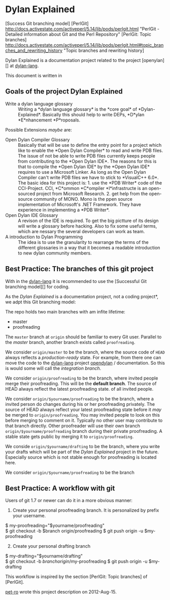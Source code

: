 Dylan Explained
===============

[opendylan]:  https://github.com/dylan-lang/opendylan "opendylan"
[dylan-lang]: https://github.com/dylan-lang           "dylan-lang @ github"
[pet-ro]:     https://github.com/pet-ro               "pet-ro @ github"

[github md]: http://github.github.com/github-flavored-markdown/ "GitHub flavored markdown"
[Success Git branching model] 
[PerlGit]     http://docs.activestate.com/activeperl/5.14/lib/pods/perlgit.html "PerlGit - Detailed information about Git and the Perl Repository"
[PerlGit: Topic branches] http://docs.activestate.com/activeperl/5.14/lib/pods/perlgit.html#topic_branches_and_rewriting_history "Topic branches and rewriting history]

Dylan Explained is a documentation project related to the project
[openylan][] at [dylan-lang][].

This document is written in 


Goals of the project Dylan Explained
------------------------------------

<dl>
  <dt>Write a dylan language glossary</dt>
  <dd>Writing a *dylan language glossary* is the *core goal* of 
      *Dylan-Explained*. Basically this should help to write 
      DEPs, *D*ylan *E*nhancement *P*roposals.
  </dd>
</dl>

Possible Extensions *maybe* are:

  <dt>Open Dylan Compiler Glossary</dt>
  <dd>Basically that will be use to define the entry point
      for a project which like to enable the *Open Dylan Compiler*
      to read and write PDB files. The issue of not be able to write
      PDB files currently keeps people from contributing to the 
      *Open Dylan IDE*. The reasons for this is that to compile
      the *Open Dylan IDE* by the *Open Dylan IDE* requires
      to use a Microsoft Linker. As long as the Open Dylan
      Compiler can't write PDB files we have to stick to 
      *VisualC++ 6.0*. The basic idea for this project is:
      1. use the *PDB Writer* code of the CCI-Project.
         CCI, *C*ommon *C*ompiler *I*infrastructe is an
         open-sourced project from Microsoft Research.
      2. get help from the open-source community of MONO.
         Mono is the ppen source implementation of Microsoft's 
         .NET Framework. They have experience in implementing
         a *PDB Writer*.   
   </dd>

   <dt>Open Dylan IDE Glossary</dt>
   <dd>A revison of the IDE is required. To get the 
       big pictture of its design will write a glossary
       before hacking. Also to fix some useful terms, which
       are nessary the several developers can work as team.
   </dd>

   <dt>A introduction to Dylan Programming</dt>
   <dd>The idea is to use the granularity to rearrange the
       terms of the different glossaries in a way 
       that it becomes a readable introduction to 
       new dylan community members.
   </dd>
</dl>

Best Practice: The branches of this git project
-----------------------------------------------

With in the [dylan-lang][]
it is recommended to use the [Successful Git branching model][] for
coding.

As the *Dylan Explained* is a documentation project, not a coding 
project*, we adpt this Git branching model:

The repo holds two main branches with am infite lifetime:

* master
* proofreading

The `master` branch at `origin` should be familiar to every Git user.
Parallel to the *master* branch, another branch exists called 
`proofreading`.

We consider `origin/master` to be the branch, where the source code
of `HEAD` always reflects a *production-ready* state. For example, from
there one can move the code to the [dylan-lang] project 
[opendylan][] / documentation. So this is would some will call the 
*integration branch*.


We consider `origin/proofreading` to be the branch, where invited people
merge their proofreading. This will be the **default branch**. 
The source of HEAD always reflect the latest proofreading state.
of all invited people.

We consider `origin/$yourname/proofreading` to be the branch, where a
invited person do changes during his or her proofreading privately. 
The source of HEAD always reflect your latest proofreading state
before it *may* be  merged to `origin/proofreading`.
You may invited people to look on this before merging to comment on it.
Typically no other user may contribute to that branch directly.
Other proofreader will use their own branch 
`origin/$yourname/proofreading`  branch during their private proofreading.
A stable state gets public by merging it to `origin/proofreading`.


We conside `origin/$yourname/drafting` to be the branch, where you write
your drafts which will be part of the *Dylan Explained* project in the future.
Especially source which is not stable enough for proofreading is located here.

We consider `origin/$yourname/proofreading` to be the branch

Best Practice: A workflow with git 
----------------------------------

Users of git 1.7 or newer can do it in a more obvious manner:

1. Create your personal proofreading branch.
   It is personalized by prefix your username.

  $ my-proofreading="$yourname/proofreading"  
  $ git checkout -b  $branch  origin/proofreading 
  $ git push origin -u $my-proofreading 

2. Create your personal drafting branch 

  $ my-drafting="$yourname/drafting"  
  $ git checkout -b  $branch  origin/$my-proofreading 
  $ git push origin -u $my-drafting 


This workflow is inspired by the section [PerlGit: Topic branches] of [PerlGit].


[pet-ro][] wrote this project description on 2012-Aug-15. 